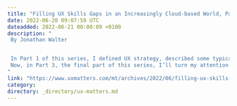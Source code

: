 ```yaml
---
title: "Filling UX Skills Gaps in an Increasingly Cloud-based World, Part 3"
date: 2022-06-20 09:07:59 UTC
dateadded: 2022-06-21 00:00:09 +0100
description: "
 By Jonathan Walter 


 In Part 1 of this series, I defined UX strategy, described some typical skills of UX professionals who fill UX strategy functions, and posited some reasons  why it is becoming increasingly important for large companies to bolster their UX strategy skills as they evolve their solutions, orienting them more toward SaaS (Software as a Service) and the cloud. In Part 2, I took a similar approach with service design, another skillset to which companies should pay closer attention, which also necessitates improving the employee experience. 
 Now, in Part 3, the final part of this series, I’ll turn my attention to UX writing, which is another UX skillset that is becoming increasingly important in the ever-evolving, cloud-based world of SaaS companies. Unifying all the various elements of the modern customer experience requires creating consistent, clear user-interface content and messaging, so these companies need to develop their teams’ UX writing skills. Plus,  UX writing should be in close alignment with the UX design process. Read More 
"
link: "https://www.uxmatters.com/mt/archives/2022/06/filling-ux-skills-gaps-in-an-increasingly-cloud-based-world-part-3.php"
category:
directory: _directory/ux-matters.md
---
```

